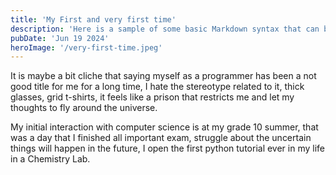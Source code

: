 ```yaml
---
title: 'My First and very first time'
description: 'Here is a sample of some basic Markdown syntax that can be used when writing Markdown content in Astro.'
pubDate: 'Jun 19 2024'
heroImage: '/very-first-time.jpeg'
---
```


It is maybe a bit cliche that saying myself as a programmer has been a not good title for me for a long time, I hate the stereotype related to it, thick glasses, grid t-shirts, it feels like a prison that restricts me and let my thoughts to fly around the universe.

My initial interaction with computer science is at my grade 10 summer, that was a day that I finished all important exam, struggle about the uncertain things will happen in the future, I open the first python tutorial ever in my life in a Chemistry Lab.

